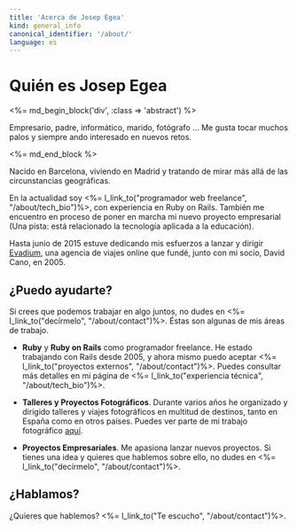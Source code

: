 ```yaml
---
title: 'Acerca de Josep Egea'
kind: general_info
canonical_identifier: '/about/'
language: es
---
```


# Quién es Josep Egea

<%= md_begin_block('div', :class => 'abstract') %>

Empresario, padre, informático, marido, fotógrafo ... Me gusta tocar muchos palos y siempre ando interesado en nuevos retos.

<%= md_end_block %>

Nacido en Barcelona, viviendo en Madrid y tratando de mirar más allá de las circunstancias geográficas.

En la actualidad soy <%= l_link_to("programador web freelance", "/about/tech_bio")%>, con experiencia en Ruby on Rails. También me encuentro en proceso de poner en marcha mi nuevo proyecto empresarial (Una pista: está relacionado la tecnología aplicada a la educación).

Hasta junio de 2015 estuve dedicando mis esfuerzos a lanzar y dirigir [Evadium](http://www.evadium.com), una agencia de viajes online que fundé, junto con mi socio, David Cano, en 2005.

## ¿Puedo ayudarte?

Si crees que podemos trabajar en algo juntos, no dudes en <%= l_link_to("decírmelo", "/about/contact")%>. Éstas son algunas de mis áreas de trabajo.

*	**Ruby** y **Ruby on Rails** como programador freelance. He estado trabajando con Rails desde 2005, y ahora mismo puedo aceptar <%= l_link_to("proyectos externos", "/about/contact")%>. Puedes consultar más detalles en mi página de <%= l_link_to("experiencia técnica", "/about/tech_bio")%>.

*	**Talleres y Proyectos Fotográficos**. Durante varios años he organizado y dirigido talleres y viajes fotográficos en multitud de destinos, tanto en España como en otros países. Puedes ver parte de mi trabajo fotográfico [aquí](https://www.flickr.com/photos/evadium/).

*	**Proyectos Empresariales**. Me apasiona lanzar nuevos proyectos. Si tienes una idea y quieres que hablemos sobre ello, no dudes en <%= l_link_to("decírmelo", "/about/contact")%>.

## ¿Hablamos?

¿Quieres que hablemos? <%= l_link_to("Te escucho", "/about/contact")%>.

